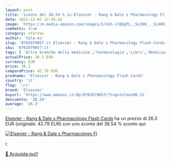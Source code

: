 ```yaml
---
layout: post
title: 'sconto del 38.54 % su Elsevier - Rang & Dale s Pharmacology Fl  '
date: 2021-12-02 12:50:42
image: 'https://m.media-amazon.com/images/I/41h-slQEgFL._SL500_._SL400_.jpg'
comments: true
category: ofertas
author: 'tole.es'
slug: '0702079057-it Elsevier - Rang & Dale s Pharmacology Flash Cards'
sku: '0702079057-it'
tags: [ 'Altre branche della medicina','Farmacologia','Libri','Medicina','Scienze, tecnologia e medicina','elsevier', ]
actualPrice: 26.3 EUR
currency: EUR
price: 26.3
comparePrice: 42.79 EUR
prodname: 'Elsevier - Rang & Dale s Pharmacology Flash Cards'
country: 'it'
flag: '🇮🇹'
brand: 'Elsevier'
buyurl: 'https://www.amazon.it/dp/0702079057/?tag=tolees00-21'
descuento: '38.54'
average: '26.3'
---
```


[Elsevier - Rang & Dale s Pharmacology Flash Cards](https://www.amazon.it/dp/0702079057/?tag=tolees00-21) ha un prezzo di 26.3 EUR (originale: 42.79 EUR) con uno sconto del 38.54 % sconto qui:

[![Elsevier - Rang & Dale s Pharmacology Fl](https://m.media-amazon.com/images/I/41h-slQEgFL._SL500_._SL400_.jpg)](https://www.amazon.it/dp/0702079057/?tag=tolees00-21)

ℹ️:


[🛒 Acquista qui!!](https://www.amazon.it/dp/0702079057/?tag=tolees00-21)
